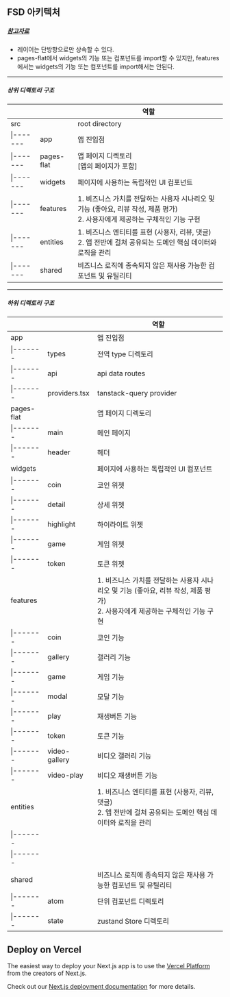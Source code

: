 ## FSD 아키텍처 
##### [참고자료](https://emewjin.github.io/feature-sliced-design)
- 레이어는 단방향으로만 상속할 수 있다.
- pages-flat에서 widgets의 기능 또는 컴포넌트를 import할 수 있지만, features에서는 widgets의 기능 또는 컴포넌트를 import해서는 안된다.

----

##### 상위 디렉토리 구조

|||역할|
|--|--|--|
|src||root directory|
|\|-------|app|앱 진입점|
|\|-------|pages-flat|앱 페이지 디렉토리<br> [앱의 페이지가 포함]|
|\|-------|widgets|페이지에 사용하는 독립적인 UI 컴포넌트|
|\|-------|features|1. 비즈니스 가치를 전달하는 사용자 시나리오 및 기능 (좋아요, 리뷰 작성, 제품 평가)<br>2. 사용자에게 제공하는 구체적인 기능 구현|
|\|-------|entities|1. 비즈니스 엔티티를 표현 (사용자, 리뷰, 댓글)<br>2. 앱 전반에 걸쳐 공유되는 도메인 핵심 데이터와 로직을 관리|
|\|-------|shared|비즈니스 로직에 종속되지 않은 재사용 가능한 컴포넌트 및 유틸리티|

---

##### 하위 디렉토리 구조

|||역할|
|--|--|--|
|app||앱 진입점|
|\|-------|types|전역 type 디렉토리|
|\|-------|api|api data routes|
|\|-------|providers.tsx|tanstack-query provider|
|pages-flat||앱 페이지 디렉토리|
|\|-------|main|메인 페이지|
|\|-------|header|헤더|
|widgets||페이지에 사용하는 독립적인 UI 컴포넌트|
|\|-------|coin|코인 위젯|
|\|-------|detail|상세 위젯|
|\|-------|highlight|하이라이트 위젯|
|\|-------|game|게임 위젯|
|\|-------|token|토큰 위젯|
|features||1. 비즈니스 가치를 전달하는 사용자 시나리오 및 기능 (좋아요, 리뷰 작성, 제품 평가)<br>2. 사용자에게 제공하는 구체적인 기능 구현|
|\|-------|coin|코인 기능|
|\|-------|gallery|갤러리 기능|
|\|-------|game|게임 기능|
|\|-------|modal|모달 기능|
|\|-------|play|재생버튼 기능|
|\|-------|token|토큰 기능|
|\|-------|video-gallery|비디오 갤러리 기능|
|\|-------|video-play|비디오 재생버튼 기능|
|entities||1. 비즈니스 엔티티를 표현 (사용자, 리뷰, 댓글)<br>2. 앱 전반에 걸쳐 공유되는 도메인 핵심 데이터와 로직을 관리|
|\|-------|||
|\|-------|||
|shared||비즈니스 로직에 종속되지 않은 재사용 가능한 컴포넌트 및 유틸리티|
|\|-------|atom|단위 컴포넌트 디렉토리|
|\|-------|state|zustand Store 디렉토리|



## Deploy on Vercel

The easiest way to deploy your Next.js app is to use the [Vercel Platform](https://vercel.com/new?utm_medium=default-template&filter=next.js&utm_source=create-next-app&utm_campaign=create-next-app-readme) from the creators of Next.js.

Check out our [Next.js deployment documentation](https://nextjs.org/docs/deployment) for more details.
